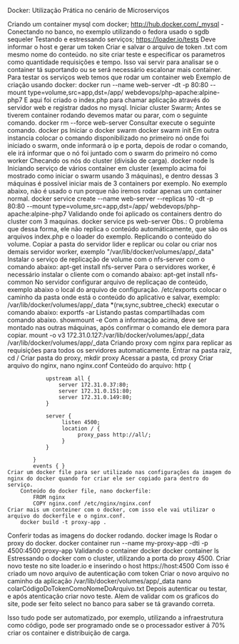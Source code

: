 Docker: Utilização Prática no cenário de Microserviços

Criando um container mysql com docker;
	http://hub.docker.com/_mysql
	-Conectando no banco, no exemplo utilizando o fedora usado o sgdb sequeler
Testando e estressando serviços;
	https://loader.io/tests
		Deve informar o host e gerar um token
			Criar e salvar o arquivo de token .txt com mesmo nome do conteúdo.
				no site criar teste e especificar os parametros como quantidade requisições e tempo.
				Isso vai servir para analisar se o container tá suportando ou se será necessário escalonar mais container.
Para testar os serviços web temos que rodar um container web
	Exemplo de criação usando docker:
		docker run --name web-server -dt -p 80:80 --mount type=volume,src=app,dst=/app/ webdevops/php-apache:alpine-php7
		E aqui foi criado o index.php para chamar aplicação através do servidor web e registrar dados no mysql.
Iniciar cluster Swarm;
	Antes se tiverem container rodando devemos matar ou parar, com o seguinte comando.
		docker rm --force web-server
	Consultar execute o seguinte comando.
		docker ps
	Iniciar o docker swarm
		docker swarm init
	Em outra instancia colocar o comando disponibilizado no primeiro nó onde foi iniciado o swarm, onde informará o ip e porta, depois de rodar o comando, ele irá informar que o nó foi juntado com o swarm do primeiro nó como worker
	Checando os nós do cluster (divisão de carga).
		docker node ls
	Iniciando serviço de vários container em cluster (exemplo acima foi mostrado como iniciar o swarm usando 3 máquinas), e dentro dessas 3 máquinas é possível iniciar mais de 3 containers por exemplo.
	No exemplo abaixo, não é usado o run porque não iremos rodar apenas um container normal.
		docker service create --name web-server --replicas 10 -dt -p 80:80 --mount type=volume,src=app,dst=/app/ webdevops/php-apache:alpine-php7
	Validando onde foi aplicado os containers dentro do cluster com 3 maquinas.
		docker service ps web-server
	Obs.: O problema que dessa forma, ele não replica o conteúdo automáticamente, que são os arquivos index.php e o loader do exemplo.
Replicando o conteúdo do volume.
	Copiar a pasta do servidor lider e replicar ou colar ou criar nos demais servidor worker, exemplo "/var/lib/docker/volumes/app/_data"
	Instalar o serviço de replicação de volume com o nfs-server com o comando abaixo:
		apt-get install nfs-server
	Para o servidores worker, é necessário instalar o cliente com o comando abaixo:
		apt-get install nfs-common
	No servidor configurar arquivo de replicaçao de conteúdo, exemplo abaixo o local do arquivo de configuração.
		/etc/exports
		colocar o caminho da pasta onde está o conteúdo do aplicativo e salvar, exemplo:
			/var/lib/docker/volumes/app/_data *(rw,sync,subtree_check)
		executar o comando abaixo:
			exportfs -ar
	Listando pastas compartilhadas com comando abaixo.
		showmount -e
	Com a informação acima, deve ser montado nas outras máquinas, após confirmar o comando ele demora para copiar.
		mount -o v3 172.31.0.127:/var/lib/docker/volumes/app/_data /var/lib/docker/volumes/app/_data
Criando proxy com nginx para replicar as requisições para todos os servidores automaticamente.
	Entrar na pasta raiz, cd /
	Criar pasta do proxy, mkdir proxy
	Acessar a pasta, cd proxy
	Criar arquivo do nginx, nano nginx.conf
		Conteúdo do arquivo:
			http {
			   
				upstream all {
					server 172.31.0.37:80;
					server 172.31.0.151:80;
					server 172.31.0.149:80;
				}

				server {
					 listen 4500;
					 location / {
						  proxy_pass http://all/;
					 }
				}

			}
			events { }
	Criar um docker file para ser utilizado nas configurações da imagem do nginx do docker quando for criar ele ser copiado para dentro do serviço.
		Conteúdo do docker file, nano dockerfile:
			FROM nginx
			COPY nginx.conf /etc/nginx/nginx.conf
	Criar mais um conteiner com o docker, com isso ele vai utilizar o arquivo do dockerfile e o nginx.conf.
		docker build -t proxy-app .
Conferir todas as imagens do docker rodando.
	docker image ls
	Rodar o proxy do docker.
		docker container run --name my-proxy-app -dti -p 4500:4500 proxy-app
	Validando o container docker
		docker container ls
Estressando o docker com o cluster, utilizando a porta do proxy 4500.
	Criar novo teste no site loader.io e inserindo o host https://host:4500
		Com isso é criado um novo arquivo de autenticação com token
			Criar o novo arquivo no caminho da aplicação /var/lib/docker/volumes/app/_data
				nano colarCódigoDoTokenComoNomeDoArquivo.txt
			Depois autenticar ou testar, e após atenticação criar novo teste.
	Alem de validar com os graficos do site, pode ser feito select no banco para saber se tá gravando correta.
	
Isso tudo pode ser automatizado, por exemplo, utilizando a infraestrutura como código, pode ser programado onde se o processador estiver á 70% criar os container e distribuição de carga.

	
			

	


